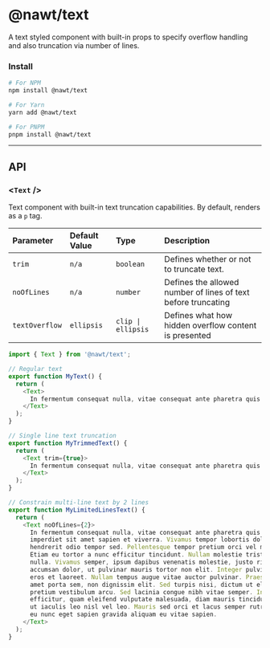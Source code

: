 # @nawt/text

A text styled component with built-in props to specify overflow handling and also truncation via number of lines.

### **Install**

```sh
# For NPM
npm install @nawt/text

# For Yarn
yarn add @nawt/text

# For PNPM
pnpm install @nawt/text
```

---

## **API**

### <**`Text`** \/>

Text component with built-in text truncation capabilities. By default, renders as a `p` tag.

| Parameter      | Default Value | Type               | Description                                                   |
| :------------- | :------------ | :----------------- | :------------------------------------------------------------ |
| `trim`         | `n/a`         | `boolean`          | Defines whether or not to truncate text.                      |
| `noOfLines`    | `n/a`         | `number`           | Defines the allowed number of lines of text before truncating |
| `textOverflow` | `ellipsis`    | `clip \| ellipsis` | Defines what how hidden overflow content is presented         |

```ts
import { Text } from '@nawt/text';

// Regular text
export function MyText() {
  return (
    <Text>
      In fermentum consequat nulla, vitae consequat ante pharetra quis.
    </Text>
  );
}

// Single line text truncation
export function MyTrimmedText() {
  return (
    <Text trim={true}>
      In fermentum consequat nulla, vitae consequat ante pharetra quis.
    </Text>
  );
}

// Constrain multi-line text by 2 lines
export function MyLimitedLinesText() {
  return (
    <Text noOfLines={2}>
      In fermentum consequat nulla, vitae consequat ante pharetra quis. Maecenas
      imperdiet sit amet sapien et viverra. Vivamus tempor lobortis dolor, sed
      hendrerit odio tempor sed. Pellentesque tempor pretium orci vel maximus.
      Etiam eu tortor a nunc efficitur tincidunt. Nullam molestie tristique
      nulla. Vivamus semper, ipsum dapibus venenatis molestie, justo risus
      accumsan dolor, ut pulvinar mauris tortor non elit. Integer pulvinar ut
      eros et laoreet. Nullam tempus augue vitae auctor pulvinar. Praesent sit
      amet porta sem, non dignissim elit. Sed turpis nisi, dictum ut elit at,
      pretium vestibulum arcu. Sed lacinia congue nibh vitae semper. In
      efficitur, quam eleifend vulputate malesuada, diam mauris tincidunt quam,
      ut iaculis leo nisl vel leo. Mauris sed orci et lacus semper rutrum. Proin
      eu nunc eget sapien gravida aliquam eu vitae sapien.
    </Text>
  );
}
```
